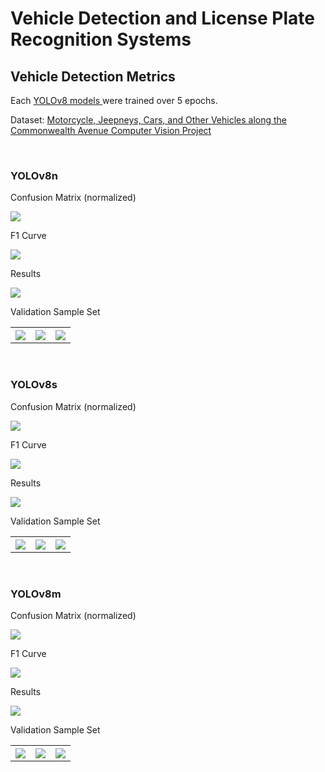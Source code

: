 <h1> Vehicle Detection and License Plate Recognition Systems </h1>
<h2> Vehicle Detection Metrics </h2>
<p> Each <a href="https://github.com/ultralytics/ultralytics"> YOLOv8 models </a> were trained over 5 epochs. </p>
<p> Dataset: 
    <a href="https://universe.roboflow.com/yolodeepsortmotorcyclelane/motorcycle-jeepneys-cars-and-other-vehicles-along-the-commonwealth-avenue">
        Motorcycle, Jeepneys, Cars, and Other Vehicles along the Commonwealth Avenue Computer Vision Project
    </a>
</p>
<br />
<h3> YOLOv8n </h3>
<p> Confusion Matrix (normalized) </p>
<img src="https://noodelzcsgoaibucket.s3.ap-southeast-1.amazonaws.com/vehicle+detection+metrics/yolov8n/confusion_matrix_normalized.png" />
<p> F1 Curve </p>
<img src="https://noodelzcsgoaibucket.s3.ap-southeast-1.amazonaws.com/vehicle+detection+metrics/yolov8n/F1_curve.png" />
<p> Results </p>
<img src="https://noodelzcsgoaibucket.s3.ap-southeast-1.amazonaws.com/vehicle+detection+metrics/yolov8n/results.png" />
<p> Validation Sample Set </p>
<table>
    <tr>
        <th> <img src="https://noodelzcsgoaibucket.s3.ap-southeast-1.amazonaws.com/vehicle+detection+metrics/yolov8n/val_batch0_pred.jpg" />
        <th> <img src="https://noodelzcsgoaibucket.s3.ap-southeast-1.amazonaws.com/vehicle+detection+metrics/yolov8n/val_batch1_pred.jpg" />
        <th> <img src="https://noodelzcsgoaibucket.s3.ap-southeast-1.amazonaws.com/vehicle+detection+metrics/yolov8n/val_batch2_pred.jpg" />
    </tr>
</table>
<br />
<h3> YOLOv8s </h3>
<p> Confusion Matrix (normalized) </p>
<img src="https://noodelzcsgoaibucket.s3.ap-southeast-1.amazonaws.com/vehicle+detection+metrics/yolov8s/confusion_matrix_normalized.png" />
<p> F1 Curve </p>
<img src="https://noodelzcsgoaibucket.s3.ap-southeast-1.amazonaws.com/vehicle+detection+metrics/yolov8s/F1_curve.png" />
<p> Results </p>
<img src="https://noodelzcsgoaibucket.s3.ap-southeast-1.amazonaws.com/vehicle+detection+metrics/yolov8s/results.png" />
<p> Validation Sample Set </p>
<table>
    <tr>
        <th> <img src="https://noodelzcsgoaibucket.s3.ap-southeast-1.amazonaws.com/vehicle+detection+metrics/yolov8s/val_batch0_pred.jpg" />
        <th> <img src="https://noodelzcsgoaibucket.s3.ap-southeast-1.amazonaws.com/vehicle+detection+metrics/yolov8s/val_batch1_pred.jpg" />
        <th> <img src="https://noodelzcsgoaibucket.s3.ap-southeast-1.amazonaws.com/vehicle+detection+metrics/yolov8s/val_batch2_pred.jpg" />
    </tr>
</table>
<br />
<h3> YOLOv8m </h3>
<p> Confusion Matrix (normalized) </p>
<img src="https://noodelzcsgoaibucket.s3.ap-southeast-1.amazonaws.com/vehicle+detection+metrics/yolov8m/confusion_matrix_normalized.png" />
<p> F1 Curve </p>
<img src="https://noodelzcsgoaibucket.s3.ap-southeast-1.amazonaws.com/vehicle+detection+metrics/yolov8m/F1_curve.png" />
<p> Results </p>
<img src="https://noodelzcsgoaibucket.s3.ap-southeast-1.amazonaws.com/vehicle+detection+metrics/yolov8m/results.png" />
<p> Validation Sample Set </p>
<table>
    <tr>
        <th> <img src="https://noodelzcsgoaibucket.s3.ap-southeast-1.amazonaws.com/vehicle+detection+metrics/yolov8m/val_batch0_pred.jpg" />
        <th> <img src="https://noodelzcsgoaibucket.s3.ap-southeast-1.amazonaws.com/vehicle+detection+metrics/yolov8m/val_batch1_pred.jpg" />
        <th> <img src="https://noodelzcsgoaibucket.s3.ap-southeast-1.amazonaws.com/vehicle+detection+metrics/yolov8m/val_batch2_pred.jpg" />
    </tr>
</table>